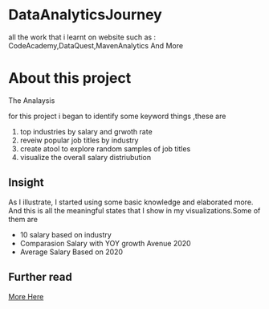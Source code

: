 # DataAnalyticsJourney
all the work that i learnt on website such as :  CodeAcademy,DataQuest,MavenAnalytics And More


# About this project


The Analaysis

for this project i began to identify some keyword things ,these are

1. top industries by salary and grwoth rate
2. reveiw popular job titles by industry
3. create atool to explore random samples of job titles
4. visualize the overall salary distriubution

## Insight
As I illustrate, I started using some basic knowledge and elaborated more. And this is all the meaningful states that I show in my visualizations.Some of them are
- 10 salary based on industry
- Comparasion Salary with YOY growth Avenue 2020
- Average Salary Based on 2020


## Further read

[More Here](https://helmimuharrom.me/data-analytics-project/cara)
